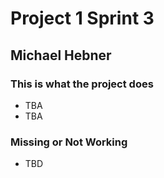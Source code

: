 <h1>Project 1 Sprint 3</h1>
<h2>Michael Hebner</h2>
<body>
    <h3>This is what the project does</h3>
    <ul>
        <li>TBA</li>
        <li>TBA</li>
    </ul>
    <h3>Missing or Not Working</h3>
    <ul>
        <li>TBD</li>
    </ul>
</body>
